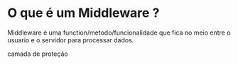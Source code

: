 # O que é um Middleware ?

Middleware é uma function/metodo/funcionalidade que fica no meio entre o usuario e o servidor para processar dados.

camada de proteção

